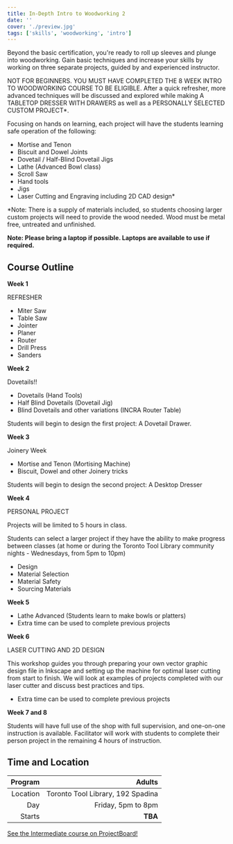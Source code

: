 ```yaml
---
title: In-Depth Intro to Woodworking 2
date: ''
cover: './preview.jpg'
tags: ['skills', 'woodworking', 'intro']
---
```


Beyond the basic certification, you're ready to roll up sleeves and plunge into woodworking. Gain basic techniques and increase your skills by working on three separate projects, guided by and experienced instructor.

NOT FOR BEGINNERS. YOU MUST HAVE COMPLETED THE 8 WEEK INTRO TO WOODWORKING COURSE TO BE ELIGIBLE. After a quick refresher, more advanced techniques will be discussed and explored while making A TABLETOP DRESSER WITH DRAWERS as well as a PERSONALLY SELECTED CUSTOM PROJECT\*.

Focusing on hands on learning, each project will have the students learning safe operation of the following:

- Mortise and Tenon
- Biscuit and Dowel Joints
- Dovetail / Half-Blind Dovetail Jigs
- Lathe (Advanced Bowl class)
- Scroll Saw
- Hand tools
- Jigs
- Laser Cutting and Engraving including 2D CAD design\*

\*Note: There is a supply of materials included, so students choosing larger custom projects will need to provide the wood needed. Wood must be metal free, untreated and unfinished.

**Note: Please bring a laptop if possible. Laptops are available to use if required.**

## Course Outline

**Week 1**

REFRESHER

- Miter Saw
- Table Saw
- Jointer
- Planer
- Router
- Drill Press
- Sanders

**Week 2**

Dovetails!!

- Dovetails (Hand Tools)
- Half Blind Dovetails (Dovetail Jig)
- Blind Dovetails and other variations (INCRA Router Table)

Students will begin to design the first project: A Dovetail Drawer.

**Week 3**

Joinery Week

- Mortise and Tenon (Mortising Machine)
- Biscuit, Dowel and other Joinery tricks

Students will begin to design the second project: A Desktop Dresser

**Week 4**

PERSONAL PROJECT

Projects will be limited to 5 hours in class.

Students can select a larger project if they have the ability to make progress between classes (at home or during the Toronto Tool Library community nights - Wednesdays, from 5pm to 10pm)

- Design
- Material Selection
- Material Safety
- Sourcing Materials

**Week 5**

- Lathe Advanced (Students learn to make bowls or platters)
- Extra time can be used to complete previous projects

**Week 6**

LASER CUTTING AND 2D DESIGN

This workshop guides
you through preparing your own vector graphic design file in Inkscape and setting up the machine for optimal laser cutting from start to finish. We will look at examples of projects completed with our laser cutter and discuss best practices and tips.

- Extra time can be used to complete previous projects

**Week 7 and 8**

Students will have full use of the shop with full supervision, and one-on-one instruction is available. Facilitator will work with students to complete their person project in the remaining 4 hours of instruction.

## Time and Location

|  Program |                            Adults |
| -------: | --------------------------------: |
| Location | Toronto Tool Library, 192 Spadina |
|      Day |                Friday, 5pm to 8pm |
|   Starts |                           **TBA** |

[See the Intermediate course on ProjectBoard!](https://projectboard.engineering.com/project/in-depth-intermediate-woodworking)
